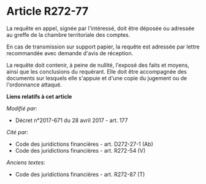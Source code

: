 # Article R272-77

La requête en appel, signée par l'intéressé, doit être déposée ou adressée au greffe de la chambre territoriale des comptes.

En cas de transmission sur support papier, la requête est adressée par lettre recommandée avec demande d'avis de réception.

La requête doit contenir, à peine de nullité, l'exposé des faits et moyens, ainsi que les conclusions du requérant. Elle doit
être accompagnée des documents sur lesquels elle s'appuie et d'une copie du jugement ou de l'ordonnance attaqué.

**Liens relatifs à cet article**

_Modifié par_:

  - Décret n°2017-671 du 28 avril 2017 - art. 177

_Cité par_:

  - Code des juridictions financières - art. D272-27-1 (Ab)
  - Code des juridictions financières - art. R272-54 (V)

_Anciens textes_:

  - Code des juridictions financières - art. R272-87 (T)
